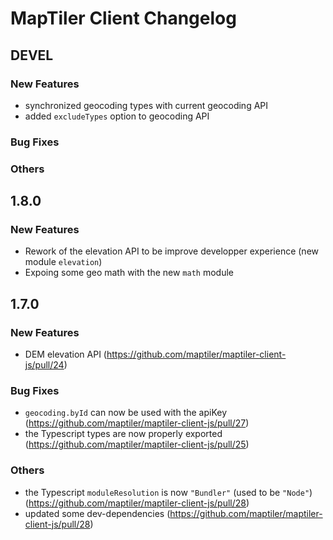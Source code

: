 # MapTiler Client Changelog

## DEVEL
### New Features
- synchronized geocoding types with current geocoding API
- added `excludeTypes` option to geocoding API

### Bug Fixes
### Others

## 1.8.0
### New Features
- Rework of the elevation API to be improve developper experience (new module `elevation`)
- Expoing some geo math with the new `math` module

## 1.7.0
### New Features
- DEM elevation API (https://github.com/maptiler/maptiler-client-js/pull/24)

### Bug Fixes
- `geocoding.byId` can now be used with the apiKey (https://github.com/maptiler/maptiler-client-js/pull/27)
- the Typescript types are now properly exported (https://github.com/maptiler/maptiler-client-js/pull/25)

### Others
- the Typescript `moduleResolution` is now `"Bundler"` (used to be `"Node"`) (https://github.com/maptiler/maptiler-client-js/pull/28)
- updated some dev-dependencies (https://github.com/maptiler/maptiler-client-js/pull/28)
